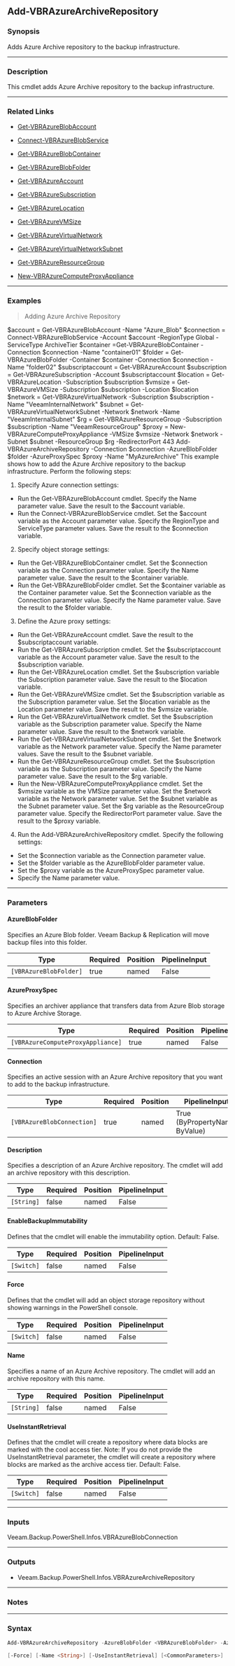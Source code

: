 Add-VBRAzureArchiveRepository
-----------------------------

### Synopsis
Adds Azure Archive repository to the backup infrastructure.

---

### Description

This cmdlet adds Azure Archive repository to the backup infrastructure.

---

### Related Links
* [Get-VBRAzureBlobAccount](Get-VBRAzureBlobAccount)

* [Connect-VBRAzureBlobService](Connect-VBRAzureBlobService)

* [Get-VBRAzureBlobContainer](Get-VBRAzureBlobContainer)

* [Get-VBRAzureBlobFolder](Get-VBRAzureBlobFolder)

* [Get-VBRAzureAccount](Get-VBRAzureAccount)

* [Get-VBRAzureSubscription](Get-VBRAzureSubscription)

* [Get-VBRAzureLocation](Get-VBRAzureLocation)

* [Get-VBRAzureVMSize](Get-VBRAzureVMSize)

* [Get-VBRAzureVirtualNetwork](Get-VBRAzureVirtualNetwork)

* [Get-VBRAzureVirtualNetworkSubnet](Get-VBRAzureVirtualNetworkSubnet)

* [Get-VBRAzureResourceGroup](Get-VBRAzureResourceGroup)

* [New-VBRAzureComputeProxyAppliance](New-VBRAzureComputeProxyAppliance)

---

### Examples
> Adding Azure Archive Repository

$account = Get-VBRAzureBlobAccount -Name "Azure_Blob"
$connection = Connect-VBRAzureBlobService -Account $account -RegionType Global -ServiceType ArchiveTier
$container =Get-VBRAzureBlobContainer -Connection $connection -Name "container01"
$folder = Get-VBRAzureBlobFolder -Container $container -Connection $connection -Name "folder02"
$subscriptaccount = Get-VBRAzureAccount
$subscription = Get-VBRAzureSubscription -Account $subscriptaccount
$location = Get-VBRAzureLocation -Subscription $subscription
$vmsize = Get-VBRAzureVMSize -Subscription $subscription -Location $location
$network = Get-VBRAzureVirtualNetwork -Subscription $subscription -Name "VeeamInternalNetwork"
$subnet = Get-VBRAzureVirtualNetworkSubnet -Network $network -Name "VeeamInternalSubnet"
$rg = Get-VBRAzureResourceGroup -Subscription $subscription -Name "VeeamResourceGroup"
$proxy = New-VBRAzureComputeProxyAppliance -VMSize $vmsize -Network $network -Subnet $subnet -ResourceGroup $rg -RedirectorPort 443
Add-VBRAzureArchiveRepository -Connection $connection -AzureBlobFolder $folder -AzureProxySpec $proxy -Name "MyAzureArchive"
This example shows how to add the Azure Archive repository to the backup infrastructure.
Perform the following steps:
1. Specify Azure connection settings:
- Run the Get-VBRAzureBlobAccount cmdlet. Specify the Name parameter value. Save the result to the $account variable.
- Run the Connect-VBRAzureBlobService cmdlet. Set the $account variable as the Account parameter value. Specify the RegionType and ServiceType parameter values. Save the result to the $connection variable.
2. Specify object storage settings:
- Run the Get-VBRAzureBlobContainer cmdlet. Set the $connection variable as the Connection parameter value. Specify the Name parameter value. Save the result to the $container variable.
- Run the Get-VBRAzureBlobFolder cmdlet. Set the $container variable as the Container parameter value. Set the $connection variable as the Connection parameter value. Specify the Name parameter value. Save the result to the $folder variable.
3. Define the Azure proxy settings:
- Run the Get-VBRAzureAccount cmdlet. Save the result to the $subscriptaccount variable.
- Run the Get-VBRAzureSubscription cmdlet. Set the $subscriptaccount variable as the Account parameter value. Save the result to the $subscription variable.
- Run the Get-VBRAzureLocation cmdlet. Set the $subscription variable the Subscription parameter value. Save the result to the $location variable.
- Run the Get-VBRAzureVMSize cmdlet. Set the $subscription variable as the Subscription parameter value. Set the $location variable as the Location parameter value. Save the result to the $vmsize variable.
- Run the Get-VBRAzureVirtualNetwork cmdlet. Set the $subscription variable as the Subscription parameter value. Specify the Name parameter value. Save the result to the $network variable.
- Run the Get-VBRAzureVirtualNetworkSubnet cmdlet. Set the $network variable as the Network parameter value. Specify the Name parameter values. Save the result to the $subnet variable.
- Run the Get-VBRAzureResourceGroup cmdlet. Set the $subscription variable as the Subscription parameter value. Specify the Name parameter value. Save the result to the $rg variable.
- Run the New-VBRAzureComputeProxyAppliance cmdlet. Set the $vmsize variable as the VMSize parameter value. Set the $network variable as the Network parameter value. Set the $subnet variable as the Subnet parameter value. Set the $rg variable as the ResourceGroup parameter value. Specify the RedirectorPort parameter value. Save the result to the $proxy variable.
4. Run the Add-VBRAzureArchiveRepository cmdlet. Specify the following settings:
- Set the $connection variable as the Connection parameter value.
- Set the $folder variable as the AzureBlobFolder parameter value.
- Set the $proxy variable as the AzureProxySpec parameter value.
- Specify the Name parameter value.

---

### Parameters
#### **AzureBlobFolder**
Specifies an Azure Blob folder. Veeam Backup & Replication will move backup files into this folder.

|Type                  |Required|Position|PipelineInput|
|----------------------|--------|--------|-------------|
|`[VBRAzureBlobFolder]`|true    |named   |False        |

#### **AzureProxySpec**
Specifies an archiver appliance that transfers data from Azure Blob storage to Azure Archive Storage.

|Type                             |Required|Position|PipelineInput|
|---------------------------------|--------|--------|-------------|
|`[VBRAzureComputeProxyAppliance]`|true    |named   |False        |

#### **Connection**
Specifies an active session with an Azure Archive repository that you want to add to the backup infrastructure.

|Type                      |Required|Position|PipelineInput                 |
|--------------------------|--------|--------|------------------------------|
|`[VBRAzureBlobConnection]`|true    |named   |True (ByPropertyName, ByValue)|

#### **Description**
Specifies a description of an Azure Archive repository. The cmdlet will add an archive repository with this description.

|Type      |Required|Position|PipelineInput|
|----------|--------|--------|-------------|
|`[String]`|false   |named   |False        |

#### **EnableBackupImmutability**
Defines that the cmdlet will enable the immutability option.
Default: False.

|Type      |Required|Position|PipelineInput|
|----------|--------|--------|-------------|
|`[Switch]`|false   |named   |False        |

#### **Force**
Defines that the cmdlet will add an object storage repository without showing warnings in the PowerShell console.

|Type      |Required|Position|PipelineInput|
|----------|--------|--------|-------------|
|`[Switch]`|false   |named   |False        |

#### **Name**
Specifies a name of an Azure Archive repository. The cmdlet will add an archive repository with this name.

|Type      |Required|Position|PipelineInput|
|----------|--------|--------|-------------|
|`[String]`|false   |named   |False        |

#### **UseInstantRetrieval**
Defines that the cmdlet will create a repository where data blocks are marked with the cool access tier.
Note: If you do not provide the UseInstantRetrieval parameter, the cmdlet will create a repository where blocks are marked as the archive access tier.
Default: False.

|Type      |Required|Position|PipelineInput|
|----------|--------|--------|-------------|
|`[Switch]`|false   |named   |False        |

---

### Inputs
Veeam.Backup.PowerShell.Infos.VBRAzureBlobConnection

---

### Outputs
* Veeam.Backup.PowerShell.Infos.VBRAzureArchiveRepository

---

### Notes

---

### Syntax
```PowerShell
Add-VBRAzureArchiveRepository -AzureBlobFolder <VBRAzureBlobFolder> -AzureProxySpec <VBRAzureComputeProxyAppliance> -Connection <VBRAzureBlobConnection> [-Description <String>] [-EnableBackupImmutability] 
```
```PowerShell
[-Force] [-Name <String>] [-UseInstantRetrieval] [<CommonParameters>]
```
